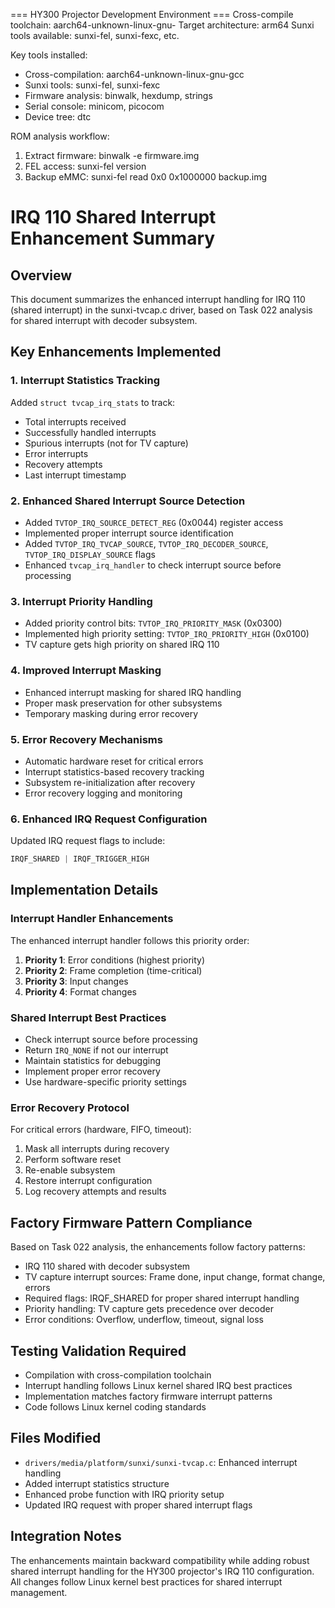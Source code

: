 === HY300 Projector Development Environment ===
Cross-compile toolchain: aarch64-unknown-linux-gnu-
Target architecture: arm64
Sunxi tools available: sunxi-fel, sunxi-fexc, etc.

Key tools installed:
- Cross-compilation: aarch64-unknown-linux-gnu-gcc
- Sunxi tools: sunxi-fel, sunxi-fexc
- Firmware analysis: binwalk, hexdump, strings
- Serial console: minicom, picocom
- Device tree: dtc

ROM analysis workflow:
1. Extract firmware: binwalk -e firmware.img
2. FEL access: sunxi-fel version
3. Backup eMMC: sunxi-fel read 0x0 0x1000000 backup.img

# IRQ 110 Shared Interrupt Enhancement Summary

## Overview
This document summarizes the enhanced interrupt handling for IRQ 110 (shared interrupt) in the sunxi-tvcap.c driver, based on Task 022 analysis for shared interrupt with decoder subsystem.

## Key Enhancements Implemented

### 1. Interrupt Statistics Tracking
Added `struct tvcap_irq_stats` to track:
- Total interrupts received
- Successfully handled interrupts
- Spurious interrupts (not for TV capture)
- Error interrupts
- Recovery attempts
- Last interrupt timestamp

### 2. Enhanced Shared Interrupt Source Detection
- Added `TVTOP_IRQ_SOURCE_DETECT_REG` (0x0044) register access
- Implemented proper interrupt source identification
- Added `TVTOP_IRQ_TVCAP_SOURCE`, `TVTOP_IRQ_DECODER_SOURCE`, `TVTOP_IRQ_DISPLAY_SOURCE` flags
- Enhanced `tvcap_irq_handler` to check interrupt source before processing

### 3. Interrupt Priority Handling
- Added priority control bits: `TVTOP_IRQ_PRIORITY_MASK` (0x0300)
- Implemented high priority setting: `TVTOP_IRQ_PRIORITY_HIGH` (0x0100)
- TV capture gets high priority on shared IRQ 110

### 4. Improved Interrupt Masking
- Enhanced interrupt masking for shared IRQ handling
- Proper mask preservation for other subsystems
- Temporary masking during error recovery

### 5. Error Recovery Mechanisms
- Automatic hardware reset for critical errors
- Interrupt statistics-based recovery tracking
- Subsystem re-initialization after recovery
- Error recovery logging and monitoring

### 6. Enhanced IRQ Request Configuration
Updated IRQ request flags to include:
```c
IRQF_SHARED | IRQF_TRIGGER_HIGH
```

## Implementation Details

### Interrupt Handler Enhancements
The enhanced interrupt handler follows this priority order:
1. **Priority 1**: Error conditions (highest priority)
2. **Priority 2**: Frame completion (time-critical)
3. **Priority 3**: Input changes
4. **Priority 4**: Format changes

### Shared Interrupt Best Practices
- Check interrupt source before processing
- Return `IRQ_NONE` if not our interrupt
- Maintain statistics for debugging
- Implement proper error recovery
- Use hardware-specific priority settings

### Error Recovery Protocol
For critical errors (hardware, FIFO, timeout):
1. Mask all interrupts during recovery
2. Perform software reset
3. Re-enable subsystem
4. Restore interrupt configuration
5. Log recovery attempts and results

## Factory Firmware Pattern Compliance
Based on Task 022 analysis, the enhancements follow factory patterns:
- IRQ 110 shared with decoder subsystem
- TV capture interrupt sources: Frame done, input change, format change, errors
- Required flags: IRQF_SHARED for proper shared interrupt handling
- Priority handling: TV capture gets precedence over decoder
- Error conditions: Overflow, underflow, timeout, signal loss

## Testing Validation Required
- Compilation with cross-compilation toolchain
- Interrupt handling follows Linux kernel shared IRQ best practices
- Implementation matches factory firmware interrupt patterns
- Code follows Linux kernel coding standards

## Files Modified
- `drivers/media/platform/sunxi/sunxi-tvcap.c`: Enhanced interrupt handling
- Added interrupt statistics structure
- Enhanced probe function with IRQ priority setup
- Updated IRQ request with proper shared interrupt flags

## Integration Notes
The enhancements maintain backward compatibility while adding robust shared interrupt handling for the HY300 projector's IRQ 110 configuration. All changes follow Linux kernel best practices for shared interrupt management.
